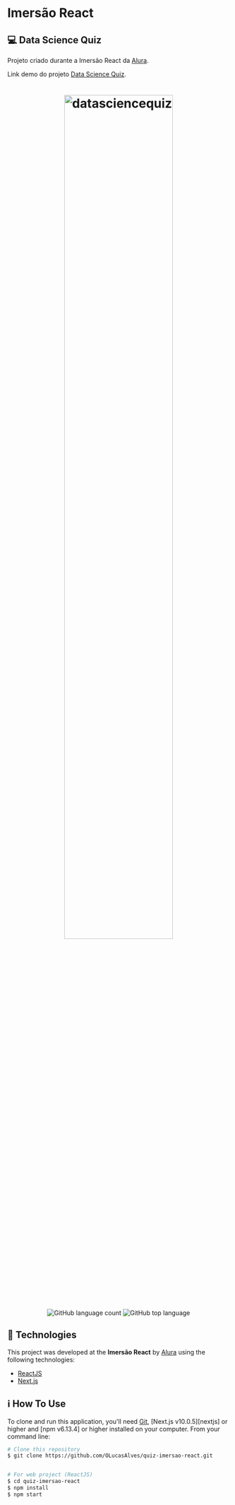 # Imersão React

## 💻 Data Science Quiz
Projeto criado durante a Imersão React da [Alura](https://www.alura.com.br/).

Link demo do projeto [Data Science Quiz](https://quiz-imersao-react.olucasalves.vercel.app/).

<h1 align="center">
    <img style="width:70%" alt="datasciencequiz" src="https://i.ibb.co/PFRCY3f/Screenshot-23.png" />
    <br>
</h1>

<p align="center">
     <img alt="GitHub language count" src="https://img.shields.io/github/languages/count/OLucasAlves/quiz-imersao-react" />
    <img alt="GitHub top language" src="https://img.shields.io/github/languages/top/OLucasAlves/quiz-imersao-react" />
</p>

## :rocket: Technologies

This project was developed at the **Imersão React** by [Alura](https://www.alura.com.br/) using the following technologies:

-  [ReactJS](https://reactjs.org/)
-  [Next.js](https://nextjs.org/)


## :information_source: How To Use

To clone and run this application, you'll need [Git](https://git-scm.com), [Next.js v10.0.5][nextjs] or higher and [npm v6.13.4] or higher installed on your computer. From your command line:

```bash
# Clone this repository
$ git clone https://github.com/OLucasAlves/quiz-imersao-react.git


# For web project (ReactJS)
$ cd quiz-imersao-react
$ npm install
$ npm start
